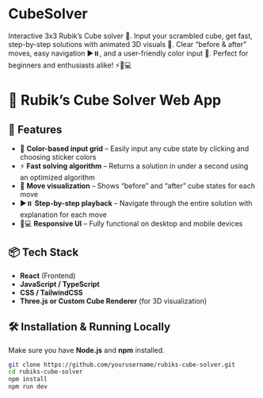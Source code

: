 # CubeSolver
Interactive 3x3 Rubik’s Cube solver 🧩. Input your scrambled cube, get fast, step-by-step solutions with animated 3D visuals 🔄. Clear “before &amp; after” moves, easy navigation ▶️⏸️, and a user-friendly color input 🎨. Perfect for beginners and enthusiasts alike! ⚡📱💻
# 🧩 Rubik’s Cube Solver Web App

## 🚀 Features

- 🎨 **Color-based input grid** – Easily input any cube state by clicking and choosing sticker colors
- ⚡ **Fast solving algorithm** – Returns a solution in under a second using an optimized algorithm
- 🔄 **Move visualization** – Shows “before” and “after” cube states for each move
- ▶️⏸️ **Step-by-step playback** – Navigate through the entire solution with explanation for each move
- 📱💻 **Responsive UI** – Fully functional on desktop and mobile devices

## 📦 Tech Stack

- **React** (Frontend)
- **JavaScript / TypeScript**
- **CSS / TailwindCSS**
- **Three.js or Custom Cube Renderer** (for 3D visualization)

## 🛠️ Installation & Running Locally

Make sure you have **Node.js** and **npm** installed.

```bash
git clone https://github.com/yourusername/rubiks-cube-solver.git
cd rubiks-cube-solver
npm install
npm run dev
